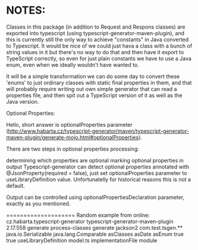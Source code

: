 # NOTES:

Classes in this package (in addition to Request and Respons classes) are exported into typescript (using typescript-generator-maven-plugin), and this is currently still the only way to achieve "constants" in Java converted to Typescript. It would be nice of we could just hava a class with
a bunch of string values in it but there's no way to do that and then have it export to TypeScript correctly, so even for just plain constants we have to use a Java enum, even when we ideally wouldn't have wanted to.

It will be a simple transformation we can do some day to convert these 'enums' to just ordinary classes with static final properties in them, and that will probably require writing out own simple generator that can read a properties file, and then spit out a TypeScript version of it as well as the Java version.

Optional Properties:

Hello, short answer is optionalProperties parameter (http://www.habarta.cz/typescript-generator/maven/typescript-generator-maven-plugin/generate-mojo.html#optionalProperties).

There are two steps in optional properties processing:

determining which properties are optional
marking optional properties in output
Typescript-generator can detect optional properties annotated with @JsonProperty(required = false), just set optionalProperties parameter to useLibraryDefinition value. Unfortunatelly for historical reasons this is not a default.

Output can be controlled using optionalPropertiesDeclaration parameter, exactly as you mentioned.

====================
Random example from online:
    <plugin>
        <groupId>cz.habarta.typescript-generator</groupId>
        <artifactId>typescript-generator-maven-plugin</artifactId>
        <version>2.17.558</version>
        <executions>
            <execution>
                <id>generate</id>
                <phase>process-classes</phase>
                <goals>
                    <goal>generate</goal>
                </goals>
            </execution>
        </executions>
        <configuration>
            <jsonLibrary>jackson2</jsonLibrary>
            <classPatterns>
                <classPattern>com.test.tsgen.**</classPattern>
            </classPatterns>
            <excludeClasses>
                <excludeClass>java.io.Serializable</excludeClass>
                <excludeClass>java.lang.Comparable</excludeClass>
            </excludeClasses>
            <mapClasses>asClasses</mapClasses>
            <mapDate>asDate</mapDate>
            <mapEnum>asEnum</mapEnum>
            <nonConstEnums>true</nonConstEnums>
            <mapPackagesToNamespaces>true</mapPackagesToNamespaces>
            <optionalProperties>useLibraryDefinition</optionalProperties>
            <outputFile>model.ts</outputFile>
            <outputFileType>implementationFile</outputFileType>
            <outputKind>module</outputKind>
        </configuration>
    </plugin>